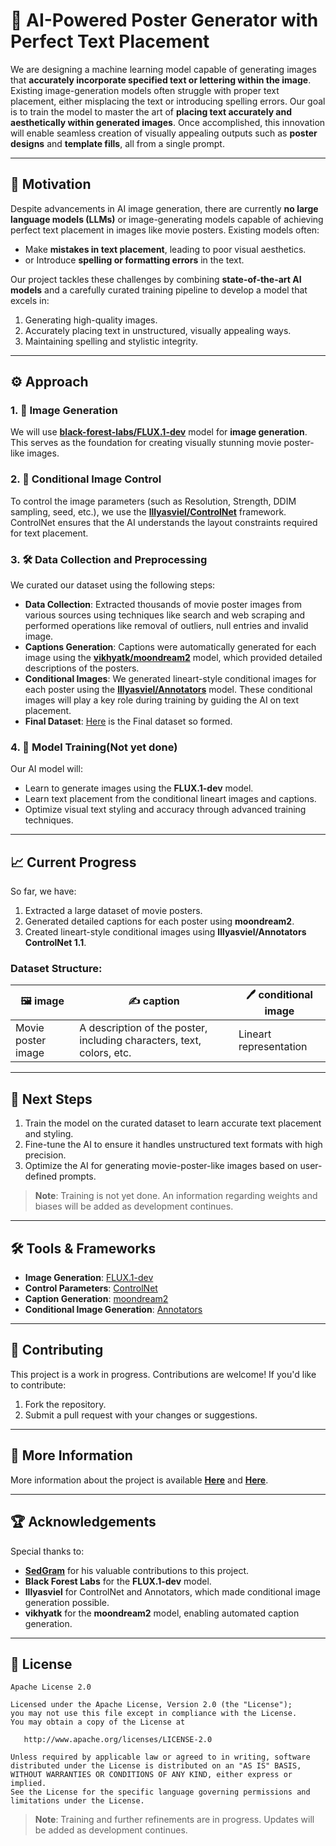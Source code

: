 # 🎨 AI-Powered Poster Generator with Perfect Text Placement

We are designing a machine learning model capable of generating images that **accurately incorporate specified text or lettering within the image**. Existing image-generation models often struggle with proper text placement, either misplacing the text or introducing spelling errors. Our goal is to train the model to master the art of **placing text accurately and aesthetically within generated images**. Once accomplished, this innovation will enable seamless creation of visually appealing outputs such as **poster designs** and **template fills**, all from a single prompt.

---

## 🚀 Motivation

Despite advancements in AI image generation, there are currently **no large language models (LLMs)** or image-generating models capable of achieving perfect text placement in images like movie posters. Existing models often:
- Make **mistakes in text placement**, leading to poor visual aesthetics.
- or Introduce **spelling or formatting errors** in the text.  

Our project tackles these challenges by combining **state-of-the-art AI models** and a carefully curated training pipeline to develop a model that excels in:
1. Generating high-quality images.
2. Accurately placing text in unstructured, visually appealing ways.
3. Maintaining spelling and stylistic integrity.

---

## ⚙️ Approach

### 1. **🎥 Image Generation**
We will use **[black-forest-labs/FLUX.1-dev](https://huggingface.co/black-forest-labs/FLUX.1-dev)** model for **image generation**. This serves as the foundation for creating visually stunning movie poster-like images.

### 2. **🔧 Conditional Image Control**
To control the image parameters (such as Resolution, Strength, DDIM sampling, seed, etc.), we use the **[lllyasviel/ControlNet](https://github.com/lllyasviel/ControlNet)** framework. ControlNet ensures that the AI understands the layout constraints required for text placement.

### 3. **🛠️ Data Collection and Preprocessing**
We curated our dataset using the following steps:
- **Data Collection**: Extracted thousands of movie poster images from various sources using techniques like search and web scraping and performed operations like removal of outliers, null entries and  invalid image.
- **Captions Generation**: Captions were automatically generated for each image using the **[vikhyatk/moondream2](https://huggingface.co/vikhyatk/moondream2)** model, which provided detailed descriptions of the posters.
- **Conditional Images**: We generated lineart-style conditional images for each poster using the **[lllyasviel/Annotators](https://github.com/lllyasviel/ControlNet/blob/main/annotator/README.md)** model. These conditional images will play a key role during training by guiding the AI on text placement.
- **Final Dataset**: <a href="https://huggingface.co/datasets/Subh775/Conditional_Movies_Poster_Dataset">Here</a> is the Final dataset so formed.

### 4. **🧠 Model Training(Not yet done)**
Our AI model will:
- Learn to generate images using the **FLUX.1-dev** model.
- Learn text placement from the conditional lineart images and captions.
- Optimize visual text styling and accuracy through advanced training techniques.

---

## 📈 Current Progress

So far, we have:
1. Extracted a large dataset of movie posters.
2. Generated detailed captions for each poster using **moondream2**.
3. Created lineart-style conditional images using **lllyasviel/Annotators** **ControlNet 1.1**.

### Dataset Structure:
| **🖼️ image**         | **✍️ caption**                                                                 | **🖊️ conditional image**      |
|-----------------------|-----------------------------------------------------------------------------|-------------------------------|
| Movie poster image    | A description of the poster, including characters, text, colors, etc.      | Lineart representation        |

---

## 🔮 Next Steps

1. Train the model on the curated dataset to learn accurate text placement and styling.
2. Fine-tune the AI to ensure it handles unstructured text formats with high precision.
3. Optimize the AI for generating movie-poster-like images based on user-defined prompts.
   
 > **Note**: Training is not yet done. An information regarding weights and biases will be added as development continues.


---

## 🛠️ Tools & Frameworks

- **Image Generation**: [FLUX.1-dev](https://huggingface.co/black-forest-labs/FLUX.1-dev)  
- **Control Parameters**: [ControlNet](https://github.com/lllyasviel/ControlNet)  
- **Caption Generation**: [moondream2](https://huggingface.co/vikhyatk/moondream2)  
- **Conditional Image Generation**: [Annotators](https://github.com/lllyasviel/ControlNet-v1-1-nightly/blob/main/README.md#controlnet-11-lineart)

---

## 🤝 Contributing

This project is a work in progress. Contributions are welcome! If you'd like to contribute:
1. Fork the repository.
2. Submit a pull request with your changes or suggestions.

---

## 🔗 More Information

More information about the project is available [**Here**](https://huggingface.co/Subh775) and [**Here**](https://huggingface.co/fhai50032).

---

## 🏆 Acknowledgements

Special thanks to:
- **[SedGram](https://github.com/IsNoobgrammer)** for his valuable contributions to this project.
- **Black Forest Labs** for the **FLUX.1-dev** model.  
- **lllyasviel** for ControlNet and Annotators, which made conditional image generation possible.  
- **vikhyatk** for the **moondream2** model, enabling automated caption generation.

---

## 📜 License
```text
Apache License 2.0

Licensed under the Apache License, Version 2.0 (the "License");
you may not use this file except in compliance with the License.
You may obtain a copy of the License at

   http://www.apache.org/licenses/LICENSE-2.0

Unless required by applicable law or agreed to in writing, software
distributed under the License is distributed on an "AS IS" BASIS,
WITHOUT WARRANTIES OR CONDITIONS OF ANY KIND, either express or implied.
See the License for the specific language governing permissions and
limitations under the License.
```

> **Note**: Training and further refinements are in progress. Updates will be added as development continues.
